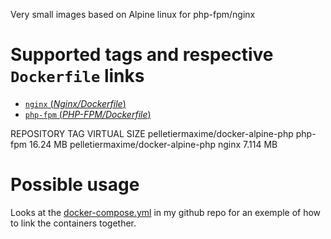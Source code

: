 Very small images based on Alpine linux for php-fpm/nginx

# Supported tags and respective `Dockerfile` links

- [`nginx` (*Nginx/Dockerfile*)](https://github.com/pelletiermaxime/docker-alpine/blob/master/Nginx/Dockerfile)
- [`php-fpm` (*PHP-FPM/Dockerfile*)](https://github.com/pelletiermaxime/docker-alpine/blob/master/PHP-FPM/Dockerfile)

REPOSITORY                          TAG             VIRTUAL SIZE
pelletiermaxime/docker-alpine-php   php-fpm         16.24 MB
pelletiermaxime/docker-alpine-php   nginx           7.114 MB

# Possible usage

Looks at the [docker-compose.yml](https://github.com/pelletiermaxime/docker-alpine/blob/master/docker-compose.yml) in my github repo for an exemple of how to link the containers together.
